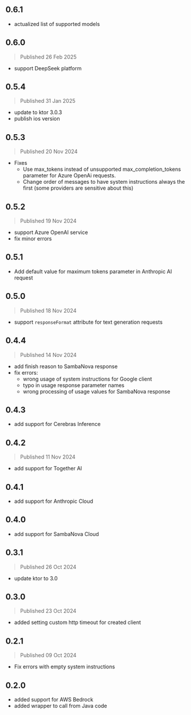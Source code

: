 ## 0.6.1
- actualized list of supported models

## 0.6.0
> Published 26 Feb 2025
- support DeepSeek platform

## 0.5.4
> Published 31 Jan 2025
- update to ktor 3.0.3
- publish ios version

## 0.5.3
> Published 20 Nov 2024
- Fixes
  - Use max_tokens instead of unsupported max_completion_tokens parameter for Azure OpenAi requests.
  - Change order of messages to have system instructions always the first (some providers are sensitive about this)

## 0.5.2
> Published 19 Nov 2024
- support Azure OpenAI service
- fix minor errors

## 0.5.1
- Add default value for maximum tokens parameter in Anthropic AI request

## 0.5.0
> Published 18 Nov 2024
- support `responseFormat` attribute for text generation requests 

## 0.4.4
> Published 14 Nov 2024
- add finish reason to SambaNova response
- fix errors:
    - wrong usage of system instructions for Google client
    - typo in usage response parameter names
    - wrong processing of usage values for SambaNova response

## 0.4.3
- add support for Cerebras Inference

## 0.4.2
> Published 11 Nov 2024
- add support for Together AI

## 0.4.1
- add support for Anthropic Cloud

## 0.4.0
- add support for SambaNova Cloud

## 0.3.1
> Published 26 Oct 2024
- update ktor to 3.0

## 0.3.0
> Published 23 Oct 2024
- added setting custom http timeout for created client

## 0.2.1
> Published 09 Oct 2024
- Fix errors with empty system instructions

## 0.2.0
- added support for AWS Bedrock
- added wrapper to call from Java code
